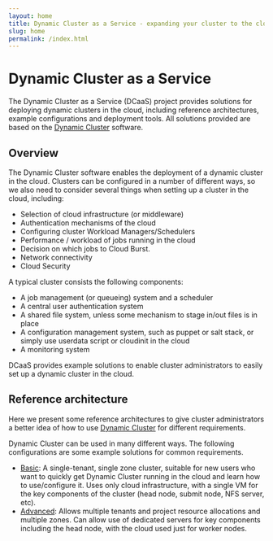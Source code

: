 ```yaml
---
layout: home
title: Dynamic Cluster as a Service - expanding your cluster to the cloud
slug: home
permalink: /index.html
---
```

<p>
</p>

# Dynamic Cluster as a Service

  <section id="lead" class="lead">
    The Dynamic Cluster as a Service (DCaaS) project provides solutions for deploying dynamic clusters in the cloud, including reference architectures, example configurations and deployment tools.
    All solutions provided are based on the <a href="http://eresearchsa.github.io/dynamiccluster">Dynamic Cluster</a> software.
  </section>

## Overview

The Dynamic Cluster software enables the deployment of a dynamic cluster in the cloud. Clusters can be configured in a number of different ways, so we also need to consider several things when setting up a cluster in the cloud, including:

- Selection of cloud infrastructure (or middleware)
- Authentication mechanisms of the cloud
- Configuring cluster Workload Managers/Schedulers
- Performance / workload of jobs running in the cloud
- Decision on which jobs to Cloud Burst.
- Network connectivity
- Cloud Security

A typical cluster consists the following components:

* A job management (or queueing) system and a scheduler
* A central user authentication system
* A shared file system, unless some mechanism to stage in/out files is in place
* A configuration management system, such as puppet or salt stack, or simply use userdata script or cloudinit in the cloud
* A monitoring system

DCaaS provides example solutions to enable cluster administrators to easily set up a dynamic cluster in the cloud.

## Reference architecture

Here we present some reference architectures to give cluster administrators a better idea of how to use <a href="http://eresearchsa.github.io/dynamiccluster">Dynamic Cluster</a> for different requirements.

Dynamic Cluster can be used in many different ways. The following configurations are some example solutions for common requirements.

* [Basic](./basic.html): A single-tenant, single zone cluster, suitable for new users who want to quickly get Dynamic Cluster running in the cloud and learn how to use/configure it. Uses only cloud infrastructure, with a single VM for the key components of the cluster (head node, submit node, NFS server, etc). 
* [Advanced](./advanced.html): Allows multiple tenants and project resource allocations and multiple zones. Can allow use of dedicated servers for key components including the head node, with the cloud used just for worker nodes.

